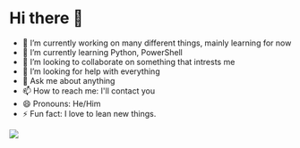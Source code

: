 <!--
**sebtech33/sebtech33** is a ✨ _special_ ✨ repository because its `README.md` (this file) appears on your GitHub profile.

Here are some ideas to get you started:

- 🔭 I’m currently working on ...
- 🌱 I’m currently learning ...
- 👯 I’m looking to collaborate on ...
- 🤔 I’m looking for help with ...
- 💬 Ask me about ...
- 📫 How to reach me: ...
- 😄 Pronouns: ...
- ⚡ Fun fact: ...
-->
# Hi there 👋

- 🔭 I’m currently working on many different things, mainly learning for now
- 🌱 I’m currently learning Python, PowerShell
- 👯 I’m looking to collaborate on something that intrests me
- 🤔 I’m looking for help with everything
- 💬 Ask me about anything
- 📫 How to reach me: I'll contact you
- 😄 Pronouns: He/Him
- ⚡ Fun fact: I love to lean new things.

<img src="https://github-readme-stats.vercel.app/api?username=sebtech33&show_icons=true"/>
